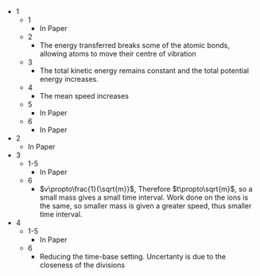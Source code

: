 - 1
	- 1
		- In Paper
	- 2
		- The energy transferred breaks some of the atomic bonds, allowing atoms to move their centre of vibration
	- 3
		- The total kinetic energy remains constant and the total potential energy increases.
	- 4
		- The mean speed increases
	- 5
		- In Paper
	- 6
		- In Paper
- 2
	- In Paper
- 3
	- 1-5
		- In Paper
	- 6
		- $v\propto\frac{1}{\sqrt{m}}$, Therefore $t\propto\sqrt{m}$, so a small mass gives a small time interval. Work done on the ions is the same, so smaller mass is given a greater speed, thus smaller time interval.
- 4
	- 1-5
		- In Paper
	- 6
		- Reducing the time-base setting. Uncertanty is due to the closeness of the divisions 